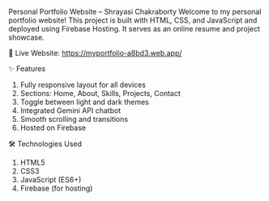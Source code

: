 Personal Portfolio Website – Shrayasi Chakraborty
Welcome to my personal portfolio website! This project is built with HTML, CSS, and JavaScript and deployed using Firebase Hosting. It serves as an online resume and project showcase.

🔗 Live Website: https://myportfolio-a8bd3.web.app/

✨ Features
1) Fully responsive layout for all devices
2) Sections: Home, About, Skills, Projects, Contact
3) Toggle between light and dark themes
4) Integrated Gemini API chatbot
5) Smooth scrolling and transitions
6) Hosted on Firebase

🛠 Technologies Used
1) HTML5
2) CSS3
3) JavaScript (ES6+)
4) Firebase (for hosting)
